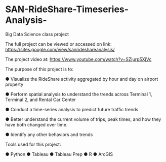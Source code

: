 # SAN-RideShare-Timeseries-Analysis-
Big Data Science class project 

The full project can be viewed or accessed on link: https://sites.google.com/view/sanrideshareanalysis/

The project video at: https://www.youtube.com/watch?v=SZjurp5XjVc

The purpose of this project is to:

●        Visualize the RideShare activity aggregated by hour and day on airport property

●        Perform spatial analysis to understand the trends across Terminal 1, Terminal 2, and Rental Car Center

●        Conduct a time-series analysis to predict future traffic trends

●        Better understand the current volume of trips, peak times, and how they have both changed over time.

●        Identify any other behaviors and trends



Tools used for this project:

● Python ● Tableau ● Tableau Prep ● R ● ArcGIS
